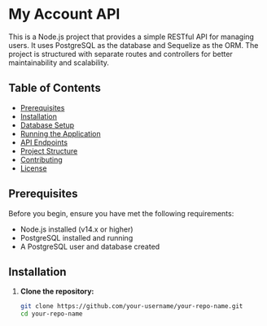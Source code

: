 # My Account API

This is a Node.js project that provides a simple RESTful API for managing users. It uses PostgreSQL as the database and Sequelize as the ORM. The project is structured with separate routes and controllers for better maintainability and scalability.

## Table of Contents

- [Prerequisites](#prerequisites)
- [Installation](#installation)
- [Database Setup](#database-setup)
- [Running the Application](#running-the-application)
- [API Endpoints](#api-endpoints)
- [Project Structure](#project-structure)
- [Contributing](#contributing)
- [License](#license)

## Prerequisites

Before you begin, ensure you have met the following requirements:

- Node.js installed (v14.x or higher)
- PostgreSQL installed and running
- A PostgreSQL user and database created

## Installation

1. **Clone the repository:**

   ```bash
   git clone https://github.com/your-username/your-repo-name.git
   cd your-repo-name
